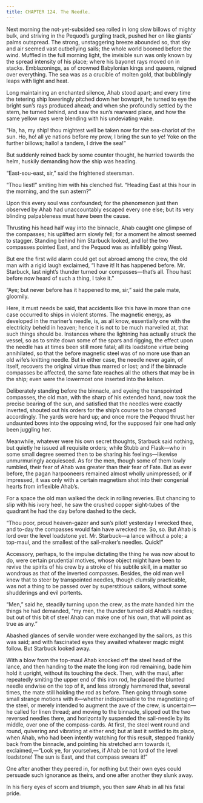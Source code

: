 ```yaml
---
title: CHAPTER 124. The Needle.
---
```


Next morning the not-yet-subsided sea rolled in long slow billows of mighty bulk, and striving in the Pequod’s gurgling track, pushed her on like giants’ palms outspread. The strong, unstaggering breeze abounded so, that sky and air seemed vast outbellying sails; the whole world boomed before the wind. Muffled in the full morning light, the invisible sun was only known by the spread intensity of his place; where his bayonet rays moved on in stacks. Emblazonings, as of crowned Babylonian kings and queens, reigned over everything. The sea was as a crucible of molten gold, that bubblingly leaps with light and heat.

Long maintaining an enchanted silence, Ahab stood apart; and every time the tetering ship loweringly pitched down her bowsprit, he turned to eye the bright sun’s rays produced ahead; and when she profoundly settled by the stern, he turned behind, and saw the sun’s rearward place, and how the same yellow rays were blending with his undeviating wake.

“Ha, ha, my ship! thou mightest well be taken now for the sea-chariot of the sun. Ho, ho! all ye nations before my prow, I bring the sun to ye! Yoke on the further billows; hallo! a tandem, I drive the sea!”

But suddenly reined back by some counter thought, he hurried towards the helm, huskily demanding how the ship was heading.

“East-sou-east, sir,” said the frightened steersman.

“Thou liest!” smiting him with his clenched fist. “Heading East at this hour in the morning, and the sun astern?”

Upon this every soul was confounded; for the phenomenon just then observed by Ahab had unaccountably escaped every one else; but its very blinding palpableness must have been the cause.

Thrusting his head half way into the binnacle, Ahab caught one glimpse of the compasses; his uplifted arm slowly fell; for a moment he almost seemed to stagger. Standing behind him Starbuck looked, and lo! the two compasses pointed East, and the Pequod was as infallibly going West.

But ere the first wild alarm could get out abroad among the crew, the old man with a rigid laugh exclaimed, “I have it! It has happened before. Mr. Starbuck, last night’s thunder turned our compasses—that’s all. Thou hast before now heard of such a thing, I take it.”

“Aye; but never before has it happened to me, sir,” said the pale mate, gloomily.

Here, it must needs be said, that accidents like this have in more than one case occurred to ships in violent storms. The magnetic energy, as developed in the mariner’s needle, is, as all know, essentially one with the electricity beheld in heaven; hence it is not to be much marvelled at, that such things should be. Instances where the lightning has actually struck the vessel, so as to smite down some of the spars and rigging, the effect upon the needle has at times been still more fatal; all its loadstone virtue being annihilated, so that the before magnetic steel was of no more use than an old wife’s knitting needle. But in either case, the needle never again, of itself, recovers the original virtue thus marred or lost; and if the binnacle compasses be affected, the same fate reaches all the others that may be in the ship; even were the lowermost one inserted into the kelson.

Deliberately standing before the binnacle, and eyeing the transpointed compasses, the old man, with the sharp of his extended hand, now took the precise bearing of the sun, and satisfied that the needles were exactly inverted, shouted out his orders for the ship’s course to be changed accordingly. The yards were hard up; and once more the Pequod thrust her undaunted bows into the opposing wind, for the supposed fair one had only been juggling her.

Meanwhile, whatever were his own secret thoughts, Starbuck said nothing, but quietly he issued all requisite orders; while Stubb and Flask—who in some small degree seemed then to be sharing his feelings—likewise unmurmuringly acquiesced. As for the men, though some of them lowly rumbled, their fear of Ahab was greater than their fear of Fate. But as ever before, the pagan harpooneers remained almost wholly unimpressed; or if impressed, it was only with a certain magnetism shot into their congenial hearts from inflexible Ahab’s.

For a space the old man walked the deck in rolling reveries. But chancing to slip with his ivory heel, he saw the crushed copper sight-tubes of the quadrant he had the day before dashed to the deck.

“Thou poor, proud heaven-gazer and sun’s pilot! yesterday I wrecked thee, and to-day the compasses would fain have wrecked me. So, so. But Ahab is lord over the level loadstone yet. Mr. Starbuck—a lance without a pole; a top-maul, and the smallest of the sail-maker’s needles. Quick!”

Accessory, perhaps, to the impulse dictating the thing he was now about to do, were certain prudential motives, whose object might have been to revive the spirits of his crew by a stroke of his subtile skill, in a matter so wondrous as that of the inverted compasses. Besides, the old man well knew that to steer by transpointed needles, though clumsily practicable, was not a thing to be passed over by superstitious sailors, without some shudderings and evil portents.

“Men,” said he, steadily turning upon the crew, as the mate handed him the things he had demanded, “my men, the thunder turned old Ahab’s needles; but out of this bit of steel Ahab can make one of his own, that will point as true as any.”

Abashed glances of servile wonder were exchanged by the sailors, as this was said; and with fascinated eyes they awaited whatever magic might follow. But Starbuck looked away.

With a blow from the top-maul Ahab knocked off the steel head of the lance, and then handing to the mate the long iron rod remaining, bade him hold it upright, without its touching the deck. Then, with the maul, after repeatedly smiting the upper end of this iron rod, he placed the blunted needle endwise on the top of it, and less strongly hammered that, several times, the mate still holding the rod as before. Then going through some small strange motions with it—whether indispensable to the magnetizing of the steel, or merely intended to augment the awe of the crew, is uncertain—he called for linen thread; and moving to the binnacle, slipped out the two reversed needles there, and horizontally suspended the sail-needle by its middle, over one of the compass-cards. At first, the steel went round and round, quivering and vibrating at either end; but at last it settled to its place, when Ahab, who had been intently watching for this result, stepped frankly back from the binnacle, and pointing his stretched arm towards it, exclaimed,—“Look ye, for yourselves, if Ahab be not lord of the level loadstone! The sun is East, and that compass swears it!”

One after another they peered in, for nothing but their own eyes could persuade such ignorance as theirs, and one after another they slunk away.

In his fiery eyes of scorn and triumph, you then saw Ahab in all his fatal pride.
